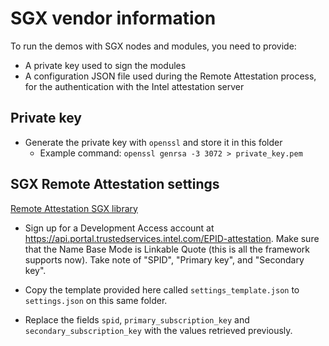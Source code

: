 # SGX vendor information

To run the demos with SGX nodes and modules, you need to provide:
  - A private key used to sign the modules
  - A configuration JSON file used during the Remote Attestation process, for the authentication with the Intel attestation server

## Private key

- Generate the private key with `openssl` and store it in this folder
  - Example command: `openssl genrsa -3 3072 > private_key.pem`

## SGX Remote Attestation settings

[Remote Attestation SGX library](https://github.com/AuthenticExecution/rust-sgx-remote-attestation)

- Sign up for a Development Access account at https://api.portal.trustedservices.intel.com/EPID-attestation. Make sure that the Name Base Mode is Linkable Quote (this is all the framework supports now). Take note of "SPID", "Primary key", and "Secondary key".

- Copy the template provided here called `settings_template.json` to `settings.json` on this same folder.

- Replace the fields `spid`, `primary_subscription_key` and `secondary_subscription_key` with the values retrieved previously.
